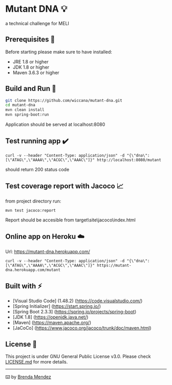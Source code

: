 # Mutant DNA 💡

a technical challenge for MELI

## Prerequisites 📝

Before starting please make sure to have installed:
* JRE 1.8 or higher
* JDK 1.8 or higher
* Maven 3.6.3 or higher

## Build and Run 🔧

```bash
git clone https://github.com/wiccana/mutant-dna.git
cd mutant-dna
mvn clean install
mvn spring-boot:run

```
Application should be served at localhost:8080

## Test running app ✔️

```
curl -v --header "Content-Type: application/json" -d "{\"dna\":[\"ATAG\",\"AAAA\",\"ACGC\",\"AAAC\"]}" http://localhost:8080/mutant
```
should return 200 status code


## Test coverage report with Jacoco 📈

from project directory run:
```
mvn test jacoco:report
```
Report should be accesible from target\site\jacoco\index.html

## Online app on Heroku ☁️

Url: https://mutant-dna.herokuapp.com/
```
curl -v --header "Content-Type: application/json" -d "{\"dna\":[\"ATAG\",\"AAAA\",\"ACGC\",\"AAAC\"]}" https://mutant-dna.herokuapp.com/mutant
```

## Built with ⚡

* [Visual Studio Code] (1.48.2) (https://code.visualstudio.com/)
* [Spring Initializer] (https://start.spring.io/)
* [Spring Boot 2.3.3] (https://spring.io/projects/spring-boot)
* [JDK 1.8] (https://openjdk.java.net/)
* [Maven] (https://maven.apache.org/)
* [JaCoCo] (https://www.jacoco.org/jacoco/trunk/doc/maven.html)

## License 🔖
This project is under GNU General Public License v3.0.
Please check [LICENSE.md](LICENSE.md) for more details.

---
⌨️ by [Brenda Mendez](https://github.com/wiccana)
